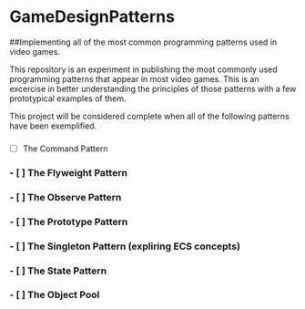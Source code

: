 # GameDesignPatterns
##Implementing all of the most common programming patterns used in video games.

This repository is an experiment in publishing the most commonly used programming patterns that appear in most video games. 
This is an excercise in better understanding the principles of those patterns with a few prototypical examples of them.

This project will be considered complete when all of the following patterns have been exemplified.

### 
- [ ] The Command Pattern
### - [ ] The Flyweight Pattern
### - [ ] The Observe Pattern
### - [ ] The Prototype Pattern
### - [ ] The Singleton Pattern (expliring ECS concepts)
### - [ ] The State Pattern
### - [ ] The Object Pool

